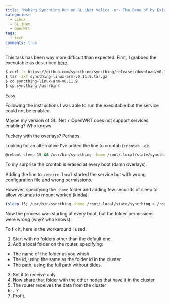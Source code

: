 ```yaml
---
title: "Making Synchting Run on GL.iNet Velica -or- The Bane of My Existence"
categories:
  - Linux
  - GL.iNet
  - OpenWrt
tags:
  - tech
comments: true
---
```


This task has been way more difficult than expected.
First, I grabbed the executable as described [here](https://github.com/brglng/syncthing-openwrt?tab=readme-ov-file).

```bash
$ curl -k https://github.com/syncthing/syncthing/releases/download/v0.11.9/syncthing-linux-arm-v0.11.9.tar.gz
$ tar -zxf syncthing-linux-arm-v0.11.9.tar.gz 
$ cd syncthing-linux-arm-v0.11.9
$ cp syncthing /usr/bin/
```

Easy.


Following the instructions I was able to run the executable but the service could not be enabled.

Maybe my version of GL.iNet + OpenWRT does not support services enabling? Who knows.

Fuckery with the overlays? Perhaps.


Looking for an alternative I've added the line to crontab (`crontab -e`):

``` bash
@reboot sleep 15 && /usr/bin/syncthing -home /root/.local/state/syncthing >> /root/log.txt 2>&1
```

To my surprise the crontab is erased at every boot (damn overlays).

Adding the line to `/etc/rc.local` started the service but with wrong configuration file and wrong permissions.

However, specifying the `-home` folder and adding few seconds of sleep to allow volumes to mount worked (kinda):

``` bash
(sleep 15; /usr/bin/syncthing -home /root/.local/state/syncthing > /root/log.txt 2>&1) &
```

Now the process was starting at every boot, but the folder permissions were wrong (why? who knows).

To fix it, here is the workaround I used:

1. Start with no folders other than the default one.
2. Add a local folder on the router, specifying:
  * The name of the folder as you whish
  * The id, using the same as the folder id in the cluster
  * The path, using the full path without tildes.
3. Set it to receive only
4. Now share that folder with the other nodes that have it in the cluster
5. The router receives the data from the cluster
6. ...?
7. Profit.



